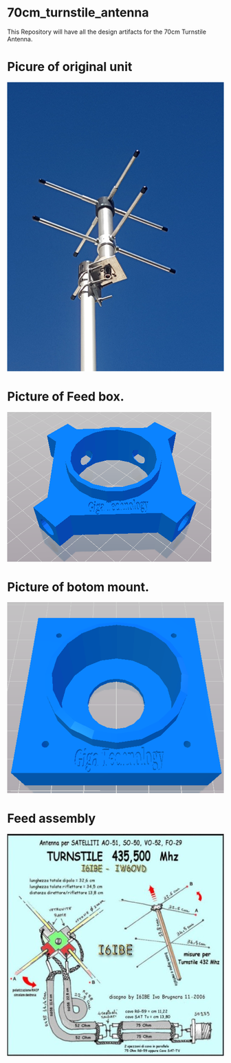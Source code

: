 # 70cm_turnstile_antenna
This Repository will have all the design artifacts for the 70cm Turnstile Antenna.
# Picure of original unit
![Antenna](doc/turnstile_zr6aic.jpg?raw=true "Pic 1")<br>

# Picture of Feed box.
![3D Print](doc/Turnstile_38mm_8mmele_feed_Box_1.png?raw=true "Pic 2")<br>

# Picture of botom mount. 
![3D Print](doc/Turnstile_38mm_8mmele_Base_Mount_1.png?raw=true "Pic 3")<br>

# Feed assembly
![3D Print](doc/turnstile_i6ibe.jpg?raw=true "Pic 3")<br>
